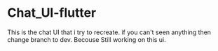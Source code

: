 # Chat_UI-flutter
This is the chat UI that i try to recreate. if you can't seen anything then change branch to dev. 
Becouse Still working on this ui.
